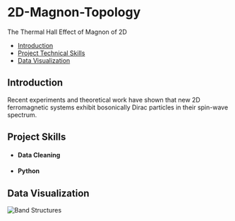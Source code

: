 # 2D-Magnon-Topology
The Thermal Hall Effect of Magnon of 2D

- [Introduction](#introduction)
- [Project Technical Skills](#utilized-skills)
- [Data Visualization](#vizualization)  

## Introduction <a name="introduction"></a>

Recent experiments and theoretical work have shown that new 2D ferromagnetic systems exhibit bosonically
Dirac particles in their spin-wave spectrum.

## Project Skills <a name="utilized-skills"></a>
- #### Data Cleaning
- #### Python

## Data Visualization <a name="visualization"></a>  
![Band Structures](band_structure.png)
